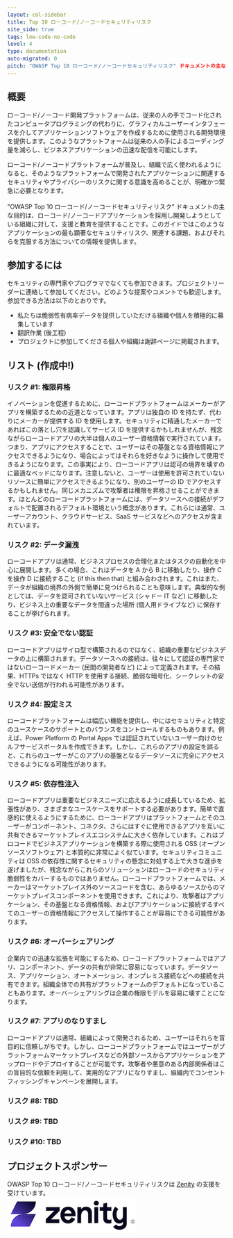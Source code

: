 ```yaml
---
layout: col-sidebar
title: Top 10 ローコード/ノーコードセキュリティリスク
site_side: true
tags: low-code-no-code
level: 4
type: documentation
auto-migrated: 0
pitch: "OWASP Top 10 ローコード/ノーコードセキュリティリスク" ドキュメントの主な目的は、ローコード/ノーコードアプリケーションを採用し開発しようとしている組織に対して、支援と教育を提供することです。このガイドではこのようなアプリケーションの最も顕著なセキュリティリスク、関連する課題、およびそれらを克服する方法についての情報を提供します。
---
```


## 概要
ローコード/ノーコード開発プラットフォームは、従来の人の手でコード化されたコンピュータプログラミングの代わりに、グラフィカルユーザーインタフェースを介してアプリケーションソフトウェアを作成するために使用される開発環境を提供します。このようなプラットフォームは従来の人の手によるコーディング量を減らし、ビジネスアプリケーションの迅速な配信を可能にします。

ローコード/ノーコードプラットフォームが普及し、組織で広く使われるようになると、そのようなプラットフォームで開発されたアプリケーションに関連するセキュリティやプライバシーのリスクに関する意識を高めることが、明確かつ緊急に必要となります。
<br>
<br>
"OWASP Top 10 ローコード/ノーコードセキュリティリスク" ドキュメントの主な目的は、ローコード/ノーコードアプリケーションを採用し開発しようとしている組織に対して、支援と教育を提供することです。このガイドではこのようなアプリケーションの最も顕著なセキュリティリスク、関連する課題、およびそれらを克服する方法についての情報を提供します。

## 参加するには
セキュリティの専門家やプログラマでなくても参加できます。プロジェクトリーダーに連絡して参加してください。どのような提案やコメントでも歓迎します。参加できる方法は以下のとおりです。
 * 私たちは脆弱性有病率データを提供していただける組織や個人を積極的に募集しています
 * 翻訳作業 (後工程)
 * プロジェクトに参加してくださる個人や組織は謝辞ページに掲載されます。

## リスト (作成中!)

### リスク #1: 権限昇格
イノベーションを促進するために、ローコードプラットフォームはメーカーがアプリを構築するための近道となっています。アプリは独自の ID を持たず、代わりにメーカーが提供する ID を使用します。セキュリティに精通したメーカーであればこの落とし穴を認識してサービス ID を提供するかもしれませんが、残念ながらローコードアプリの大半は個人のユーザー資格情報で実行されています。つまり、アプリにアクセスすることで、ユーザーはその基盤となる資格情報にアクセスできるようになり、場合によってはそれらを好きなように操作して使用できるようになります。この事実により、ローコードアプリは認可の境界を壊すのに最適なベッドになります。注意しないと、ユーザーは使用を許可されていないリソースに簡単にアクセスできるようになり、別のユーザーの ID でアクセスするかもしれません。同じメカニズムで攻撃者は権限を昇格させることができます。ほとんどのローコードプラットフォームには、データソースへの接続がデフォルトで配置されるデフォルト環境という概念があります。これらには通常、ユーザーアカウント、クラウドサービス、SaaS サービスなどへのアクセスが含まれています。

### リスク #2: データ漏洩
ローコードアプリは通常、ビジネスプロセスの合理化またはタスクの自動化を中心に展開します。多くの場合、これはデータを A から B に移動したり、操作 C を操作 D に接続すること (if this then that) と組み合わされます。これはまた、データが組織の境界の外側で簡単に見つけられることも意味します。典型的な例としては、データを認可されていないサービス (シャドー IT など) に移動したり、ビジネス上の重要なデータを間違った場所 (個人用ドライブなど) に保存することが挙げられます。

### リスク #3: 安全でない認証
ローコードアプリはサイロ型で構築されるのではなく、組織の重要なビジネスデータの上に構築されます。データソースへの接続は、往々にして認証の専門家ではないローコードメーカー (民間の開発者など) によって定義されます。その結果、HTTPs ではなく HTTP を使用する接続、脆弱な暗号化、シークレットの安全でない送信が行われる可能性があります。

### リスク #4: 設定ミス
ローコードプラットフォームは幅広い機能を提供し、中にはセキュリティと特定のユースケースのサポートとのバランスをコントロールするものもあります。例えば、Power Platform の Portal Apps では認証されていないユーザー向けのセルフサービスポータルを作成できます。しかし、これらのアプリの設定を誤ると、これらのユーザーがこのアプリの基盤となるデータソースに完全にアクセスできるようになる可能性があります。

### リスク #5: 依存性注入
ローコードアプリは重要なビジネスニーズに応えるように成長しているため、拡張性があり、さまざまなユースケースをサポートする必要があります。簡単で直感的に使えるようにするために、ローコードアプリはプラットフォームとそのユーザーがコンポーネント、コネクタ、さらにはすぐに使用できるアプリを互いに共有できるマーケットプレイスエコシステムに大きく依存しています。これはプロコードでビジネスアプリケーションを構築する際に使用される OSS (オープンソースソフトウェア) と本質的に非常によく似ています。セキュリティコミュニティは OSS の依存性に関するセキュリティの懸念に対処する上で大きな進歩を遂げましたが、残念ながらこれらのソリューションはローコードのセキュリティ脆弱性をカバーするものではありません。ローコードプラットフォームでは、メーカーはマーケットプレイス外のソースコードを含む、あらゆるソースからのマーケットプレイスコンポーネントを使用できます。これにより、攻撃者はアプリケーション、その基盤となる資格情報、およびアプリケーションに接続するすべてのユーザーの資格情報にアクセスして操作することが容易にできる可能性があります。

### リスク #6: オーバーシェアリング
企業内での迅速な拡張を可能にするため、ローコードプラットフォームではアプリ、コンポーネント、データの共有が非常に容易になっています。データソース、アプリケーション、オートメーション、オンプレミス接続などへの接続を共有できます。組織全体での共有がプラットフォームのデフォルトになっていることもあります。オーバーシェアリングは企業の権限モデルを容易に壊すことになります。

### リスク #7: アプリのなりすまし
ローコードアプリは通常、組織によって開発されるため、ユーザーはそれらを盲目的に信頼しがちです。しかし、ローコードプラットフォームではユーザーがプラットフォームマーケットプレイスなどの外部ソースからアプリケーションをアップロードやデプロイすることが可能です。攻撃者や悪意のある内部関係者はこの盲目的な信頼を利用して、実用的なアプリになりすまし、組織内でコンセントフィッシングキャンペーンを展開します。

### リスク #8: TBD

### リスク #9: TBD

### リスク #10: TBD

## プロジェクトスポンサー
OWASP Top 10 ローコード/ノーコードセキュリティリスクは [Zenity](https://zenity.io/) の支援を受けています。
<br>
[![Zenity](assets/images/zenity-new-logo2.png)](https://zenity.io/)

